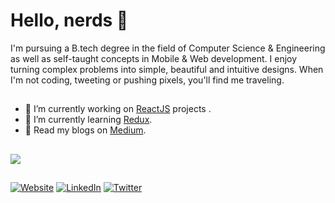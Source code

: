 # Hello, nerds 👋

I'm pursuing a B.tech degree in the field of Computer Science & Engineering as well as self-taught concepts in Mobile & Web development. I enjoy turning complex problems into simple, beautiful and intuitive designs. When I'm not coding, tweeting or pushing pixels, you'll find me traveling.

##
- 🔭 I’m currently working on [ReactJS](https://reactjs.org) projects .
- 🌱 I’m currently learning [Redux](https://redux.js.org).
- 💬 Read my blogs on [Medium](https://medium.com/@piyush.sinha24).
##

<img src="https://github-readme-stats.vercel.app/api?username=piyushsinha24&&show_icons=true&title_color=ffffff&icon_color=593d88&text_color=ffffff&bg_color=000000">

##

<a href="http://piyushsinha.online" target="_blank"><img src="https://img.shields.io/badge/Website-piyushsinha.online-brightgreen" alt="Website"></a>
<a href="https://www.linkedin.com/in/devps" target="_blank"><img src="https://img.shields.io/badge/LinkedIn-%230077B5.svg?&style=flat-square&logo=linkedin&logoColor=white" alt="LinkedIn"></a>
<a href="https://twitter.com/devps2020" target="_blank"><img src="https://img.shields.io/twitter/follow/devps2020?label=follow&style=social" alt="Twitter"></a>
